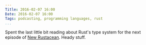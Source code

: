 ```yaml
---
Title: 2016-02-07 16:00
Date: 2016-02-07 16:00
Tags: podcasting, programming languages, rust
...
```


Spent the last little bit reading about Rust's type system for the next episode
of [New Rustacean]. Heady stuff.

[New Rustacean]: http://www.newrustacean.com/

